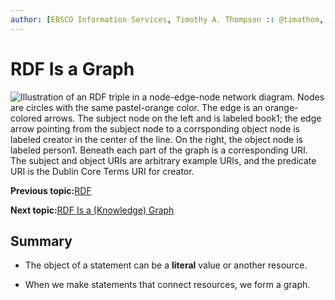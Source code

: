 ```yaml
---
author: [EBSCO Information Services, Timothy A. Thompson :: @timathom, @timathom@indieweb.social]
---
```


# RDF Is a Graph

![Illustration of an RDF triple in a node-edge-node network diagram. Nodes are circles with the same pastel-orange color. The edge is an orange-colored arrows. The subject node on the left and is labeled book1; the edge arrow pointing from the subject node to a corrsponding object node is labeled creator in the center of the line. On the right, the object node is labeled person1. Beneath each part of the graph is a corresponding URI. The subject and object URIs are arbitrary example URIs, and the predicate URI is the Dublin Core Terms URI for creator.](../../submaps/../img/rdf/rdf2.svg "RDF Triples as a Graph")

**Previous topic:**[RDF](../../day_1/lesson_1/rdf.md)

**Next topic:**[RDF Is a \(Knowledge\) Graph](../../day_1/lesson_1/rdf_is_a_knowledge_graph.md)

## Summary

-   The object of a statement can be a **literal** value or another resource.

-   When we make statements that connect resources, we form a graph.


